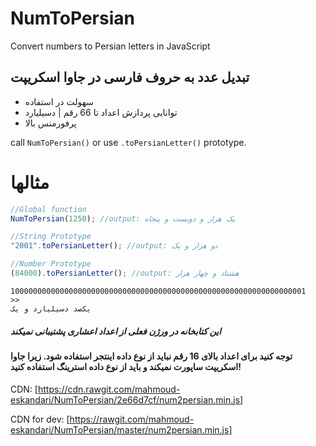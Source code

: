 # NumToPersian

Convert numbers to Persian letters in  JavaScript

## تبدیل عدد به حروف فارسی در جاوا اسکریپت

* سهولت در استفاده
* توانایی پردازش اعداد تا 66 رقم | دسیلیارد
* پرفورمنس بالا

call `NumToPersian()` or use `.toPersianLetter()` prototype.

# مثالها

```javascript
//Global function
NumToPersian(1250); //output: یک هزار و دویست و پنجاه

//String Prototype
"2001".toPersianLetter(); //output: دو هزار و یک

//Number Prototype
(84000).toPersianLetter(); //output: هشتاد و چهار هزار
```
```
100000000000000000000000000000000000000000000000000000000000000001
>>
یكصد دسیلیارد و یک
```
##### این کتابخانه در ورژن فعلی از اعداد اعشاری پشتیبانی نمیکند
#### توجه کنید برای اعداد بالای 16 رقم نباید از نوع داده اینتجر استفاده شود. زیرا جاوا اسکریپت ساپورت نمیکند و باید از نوع داده استرینگ استفاده کنید!
CDN:
[https://cdn.rawgit.com/mahmoud-eskandari/NumToPersian/2e66d7cf/num2persian.min.js]

CDN for dev:
[https://rawgit.com/mahmoud-eskandari/NumToPersian/master/num2persian.min.js]
